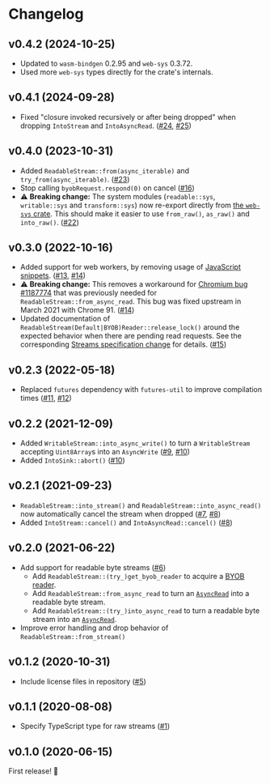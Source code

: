 # Changelog

## v0.4.2 (2024-10-25)

* Updated to `wasm-bindgen` 0.2.95 and `web-sys` 0.3.72.
* Used more `web-sys` types directly for the crate's internals.

## v0.4.1 (2024-09-28)

* Fixed "closure invoked recursively or after being dropped" when dropping `IntoStream` and `IntoAsyncRead`. ([#24](https://github.com/MattiasBuelens/wasm-streams/issues/24), [#25](https://github.com/MattiasBuelens/wasm-streams/pull/25))

## v0.4.0 (2023-10-31)

* Added `ReadableStream::from(async_iterable)` and `try_from(async_iterable)`. ([#23](https://github.com/MattiasBuelens/wasm-streams/pull/23))
* Stop calling `byobRequest.respond(0)` on cancel ([#16](https://github.com/MattiasBuelens/wasm-streams/pull/16))
* ⚠ **Breaking change:** The system modules (`readable::sys`, `writable::sys` and `transform::sys`) now re-export directly from [the `web-sys` crate](https://docs.rs/web-sys/latest/web_sys/). This should make it easier to use `from_raw()`, `as_raw()` and `into_raw()`. ([#22](https://github.com/MattiasBuelens/wasm-streams/pull/22))

## v0.3.0 (2022-10-16)

* Added support for web workers, by removing usage of [JavaScript snippets](https://rustwasm.github.io/docs/wasm-bindgen/reference/js-snippets.html). ([#13](https://github.com/MattiasBuelens/wasm-streams/issues/13), [#14](https://github.com/MattiasBuelens/wasm-streams/pull/14))
* ⚠ **Breaking change:** This removes a workaround for [Chromium bug #1187774](https://crbug.com/1187774) that was previously needed for `ReadableStream::from_async_read`. This bug was fixed upstream in March 2021 with Chrome 91. ([#14](https://github.com/MattiasBuelens/wasm-streams/pull/14))
* Updated documentation of `ReadableStream(Default|BYOB)Reader::release_lock()` around the expected behavior when there are pending read requests.
  See the corresponding [Streams specification change](https://github.com/whatwg/streams/commit/d5f92d9f17306d31ba6b27424d23d58e89bf64a5) for details.
  ([#15](https://github.com/MattiasBuelens/wasm-streams/pull/15)) 

## v0.2.3 (2022-05-18)

* Replaced `futures` dependency with `futures-util` to improve compilation times ([#11](https://github.com/MattiasBuelens/wasm-streams/pull/11), [#12](https://github.com/MattiasBuelens/wasm-streams/pull/12))

## v0.2.2 (2021-12-09)

* Added `WritableStream::into_async_write()` to turn a `WritableStream` accepting `Uint8Array`s 
  into an `AsyncWrite` ([#9](https://github.com/MattiasBuelens/wasm-streams/issues/9),
  [#10](https://github.com/MattiasBuelens/wasm-streams/pull/10))
* Added `IntoSink::abort()` ([#10](https://github.com/MattiasBuelens/wasm-streams/pull/10))

## v0.2.1 (2021-09-23)

* `ReadableStream::into_stream()` and `ReadableStream::into_async_read()` now automatically 
  cancel the stream when dropped ([#7](https://github.com/MattiasBuelens/wasm-streams/issues/7), [#8](https://github.com/MattiasBuelens/wasm-streams/pull/8))
* Added `IntoStream::cancel()` and `IntoAsyncRead::cancel()` ([#8](https://github.com/MattiasBuelens/wasm-streams/pull/8))

## v0.2.0 (2021-06-22)

* Add support for readable byte streams ([#6](https://github.com/MattiasBuelens/wasm-streams/pull/6))
    * Add `ReadableStream::(try_)get_byob_reader` to acquire
      a [BYOB reader](https://developer.mozilla.org/en-US/docs/Web/API/ReadableStreamBYOBReader).
    * Add `ReadableStream::from_async_read` to turn
      an [`AsyncRead`](https://docs.rs/futures/0.3.15/futures/io/trait.AsyncRead.html)
      into a readable byte stream.
    * Add `ReadableStream::(try_)into_async_read` to turn a readable byte stream into
      an [`AsyncRead`](https://docs.rs/futures/0.3.15/futures/io/trait.AsyncRead.html).
* Improve error handling and drop behavior of `ReadableStream::from_stream()`

## v0.1.2 (2020-10-31)

* Include license files in repository ([#5](https://github.com/MattiasBuelens/wasm-streams/issues/5))

## v0.1.1 (2020-08-08)

* Specify TypeScript type for raw streams ([#1](https://github.com/MattiasBuelens/wasm-streams/pull/1))

## v0.1.0 (2020-06-15)

First release! 🎉
